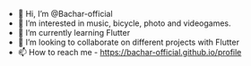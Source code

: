 - 👋 Hi, I’m @Bachar-official
- 👀 I’m interested in music, bicycle, photo and videogames.
- 🌱 I’m currently learning Flutter
- 💞️ I’m looking to collaborate on different projects with Flutter
- 📫 How to reach me - https://bachar-official.github.io/profile

<!---
Bachar-official/Bachar-official is a ✨ special ✨ repository because its `README.md` (this file) appears on your GitHub profile.
You can click the Preview link to take a look at your changes.
--->

